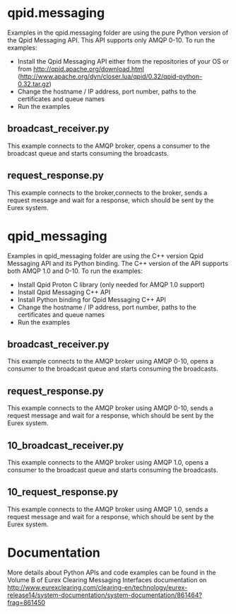 # qpid.messaging

Examples in the qpid.messaging folder are using the pure Python version of the Qpid Messaging API. This API supports only AMQP 0-10. To run the examples:
- Install the Qpid Messaging API either from the repositories of your OS or from http://qpid.apache.org/download.html (http://www.apache.org/dyn/closer.lua/qpid/0.32/qpid-python-0.32.tar.gz)
- Change the hostname / IP address, port number, paths to the certificates and queue names
- Run the examples

## broadcast_receiver.py

This example connects to the AMQP broker, opens a consumer to the broadcast queue and starts consuming the broadcasts.

## request_response.py

This example connects to the broker,connects to the broker, sends a request message and wait for a response, which should be sent by the Eurex system.

# qpid_messaging

Examples in qpid_messaging folder are using the C++ version Qpid Messaging API and its Python binding. The C++ version of the API supports both AMQP 1.0 and 0-10. To run the examples:
- Install Qpid Proton C library (only needed for AMQP 1.0 support)
- Install Qpid Messaging C++ API
- Install Python binding for Qpid Messaging C++ API
- Change the hostname / IP address, port number, paths to the certificates and queue names
- Run the examples

## broadcast_receiver.py

This example connects to the AMQP broker using AMQP 0-10, opens a consumer to the broadcast queue and starts consuming the broadcasts.

## request_response.py

This example connects to the AMQP broker using AMQP 0-10, sends a request message and wait for a response, which should be sent by the Eurex system.

## 10_broadcast_receiver.py

This example connects to the AMQP broker using AMQP 1.0, opens a consumer to the broadcast queue and starts consuming the broadcasts.

## 10_request_response.py

This example connects to the AMQP broker using AMQP 1.0, sends a request message and wait for a response, which should be sent by the Eurex system.

# Documentation

More details about Python APIs and code examples can be found in the Volume B of Eurex Clearing Messaging Interfaces documentation on http://www.eurexclearing.com/clearing-en/technology/eurex-release14/system-documentation/system-documentation/861464?frag=861450
